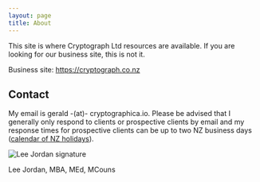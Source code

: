 ```yaml
---
layout: page
title: About
---
```


<p>This site is where Cryptograph Ltd resources are available. If you are looking for our business site, this is not it.</p>

<p>Business site: <a href="https://cryptograph.co.nz">https://cryptograph.co.nz</a></p>

<h2>Contact</h2>

My email is gerald -(at)- cryptographica.io. Please be advised that I generally only respond to clients or prospective clients by email and my response times for prospective clients can be up to two NZ business days (<a href="https://www.timeanddate.com/holidays/new-zealand/" alt="New Zealand holidays calendar" rel="nofollow" target="_blank">calendar of NZ holidays</a>).

<img src="https://cryptograph.co.nz/public/assets/images/lee-jordan.png" alt="Lee Jordan signature">

Lee Jordan, MBA, MEd, MCouns
